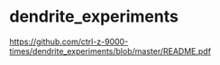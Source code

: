 # dendrite_experiments

https://github.com/ctrl-z-9000-times/dendrite_experiments/blob/master/README.pdf
